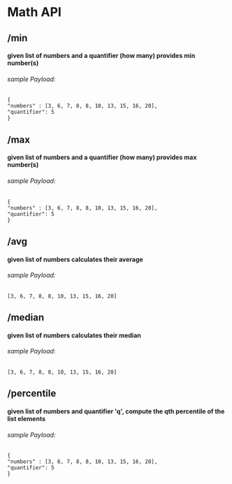# Math API

## /min
#### given list of numbers and a quantifier (how many) provides min number(s)
###### sample Payload:
```
{
"numbers" : [3, 6, 7, 8, 8, 10, 13, 15, 16, 20],
"quantifier": 5
}
```
## /max
#### given list of numbers and a quantifier (how many) provides max number(s)
###### sample Payload:
```
{
"numbers" : [3, 6, 7, 8, 8, 10, 13, 15, 16, 20],
"quantifier": 5
}
```
## /avg
#### given list of numbers calculates their average
###### sample Payload:
```
[3, 6, 7, 8, 8, 10, 13, 15, 16, 20]
```
## /median
#### given list of numbers calculates their median
###### sample Payload:
```
[3, 6, 7, 8, 8, 10, 13, 15, 16, 20]
```
## /percentile
#### given list of numbers and quantifier 'q', compute the qth percentile of the list elements
###### sample Payload:
```
{
"numbers" : [3, 6, 7, 8, 8, 10, 13, 15, 16, 20],
"quantifier": 5
}
```
